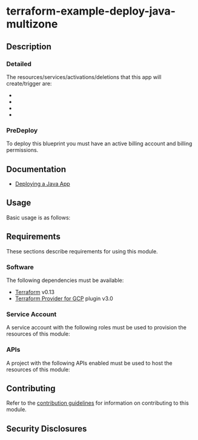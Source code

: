 # terraform-example-deploy-java-multizone

## Description

### Detailed

The resources/services/activations/deletions that this app will create/trigger are:

-
-
-
-

### PreDeploy

To deploy this blueprint you must have an active billing account and billing permissions.

## Documentation

- [Deploying a Java App](https://cloud.google.com/)

## Usage

Basic usage is as follows: 


## Requirements

These sections describe requirements for using this module.

### Software

The following dependencies must be available:

- [Terraform][terraform] v0.13
- [Terraform Provider for GCP][terraform-provider-gcp] plugin v3.0

### Service Account

A service account with the following roles must be used to provision
the resources of this module:


### APIs

A project with the following APIs enabled must be used to host the
resources of this module:


## Contributing

Refer to the [contribution guidelines](CONTRIBUTING.md) for
information on contributing to this module.

[iam-module]: https://registry.terraform.io/modules/terraform-google-modules/iam/google
[project-factory-module]: https://registry.terraform.io/modules/terraform-google-modules/project-factory/google
[terraform-provider-gcp]: https://www.terraform.io/docs/providers/google/index.html
[terraform]: https://www.terraform.io/downloads.html

## Security Disclosures

